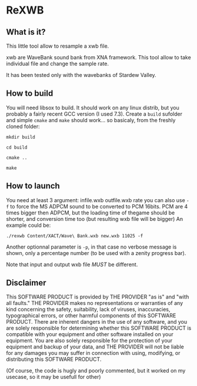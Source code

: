 # ReXWB

What is it?
-----------
This little tool allow to resample a xwb file.

xwb are WaveBank sound bank from XNA framework.
This tool allow to take individual file and change the sample rate.

It has been tested only with the wavebanks of Stardew Valley.


How to build
------------
You will need libsox to build.
It should work on any linux distrib, but you probably a fairly recent GCC version (I used 7.3).
Create a `build` sufolder and simple `cmake` and `make` should work...
so basicaly, from the freshly cloned folder:

`mkdir build`

`cd build`

`cmake ..`

`make`

How to launch
-------------

You need at least 3 argument: infile.wxb outfile.wxb rate
you can also use `-f` to force the MS ADPCM sound to be converted to PCM 16bits. PCM are 4 times bigger then ADPCM, but the loading time of thegame should be shorter, and conversion time too (but resulting wxb file will be bigger)
An example could be:

`./rexwb Content/XACT/Wave\ Bank.wxb new.wxb 11025 -f`

Another optionnal parameter is `-p`, in that case no verbose message is shown, only a percentage number (to be used with a zenity progress bar).

Note that input and output wxb file *MUST* be different.


Disclaimer
----------
This SOFTWARE PRODUCT is provided by THE PROVIDER "as is" and "with all faults." THE PROVIDER makes no representations or warranties of any kind concerning the safety, suitability, lack of viruses, inaccuracies, typographical errors, or other harmful components of this SOFTWARE PRODUCT. There are inherent dangers in the use of any software, and you are solely responsible for determining whether this SOFTWARE PRODUCT is compatible with your equipment and other software installed on your equipment. You are also solely responsible for the protection of your equipment and backup of your data, and THE PROVIDER will not be liable for any damages you may suffer in connection with using, modifying, or distributing this SOFTWARE PRODUCT.

(Of course, the code is hugly and poorly commented, but it worked on my usecase, so it may be usefull for other)
